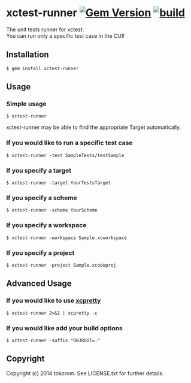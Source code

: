 xctest-runner [![Gem Version](https://badge.fury.io/rb/xctest-runner.png)](http://badge.fury.io/rb/xctest-runner) [![build](https://travis-ci.org/tokorom/xctest-runner.png?branch=master)](https://travis-ci.org/tokorom/xctest-runner)
===================

The unit tests runner for xctest.  
You can run only a specific test case in the CUI!

## Installation

```shell
$ gem install xctest-runner
```

## Usage

### Simple usage

```shell
$ xctest-runner
```

xctest-runner may be able to find the appropriate Target automatically.

### If you would like to run a specific test case

```shell
$ xctest-runner -test SampleTests/testSample
```

### If you specify a target

```shell
$ xctest-runner -target YourTestsTarget
```

### If you specify a scheme

```shell
$ xctest-runner -scheme YourScheme
```

### If you specify a workspace

```shell
$ xctest-runner -workspace Sample.xcworkspace
```

### If you specify a project

```shell
$ xctest-runner -project Sample.xcodeproj
```

## Advanced Usage

### If you would like to use [xcpretty](https://github.com/mneorr/XCPretty)

```shell
$ xctest-runner 2>&1 | xcpretty -c
```

### If you would like add your build options

```shell
$ xctest-runner -suffix "OBJROOT=."
```

## Copyright

Copyright (c) 2014 tokorom. See LICENSE.txt for
further details.

